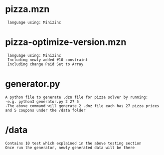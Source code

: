 # pizza.mzn
     language using: Minizinc
# pizza-optimize-version.mzn
     language using: Minizinc
     Including newly added #10 constraint 
     Including change Paid Set to Array
# generator.py
    A python file to generate .dzn file for pizza solver by running:
    -e.g. python3 generator.py 2 27 5
    -The above command will generate 2 .dnz file each has 27 pizza prices and 5 coupons under the /data folder
# /data
    Contains 10 test which explained in the above testing section
    Once run the generator, newly generated data will be there

